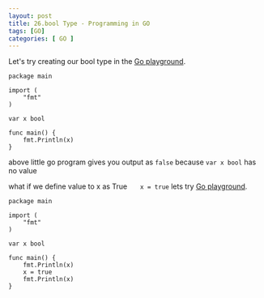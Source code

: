 ```yaml
---
layout: post
title: 26.bool Type - Programming in GO
tags: [GO]
categories: [ GO ]
---
```


  
Let's try creating our bool type in the [Go playground](https://play.golang.org/p/WZ3BQ0F3mao).
``` 
package main

import (
	"fmt"
)

var x bool 

func main() {
	fmt.Println(x)
}
```
above little go program gives you output as ```false``` because ```var x bool``` has no value 

what if we define value to x as True ```	x = true ``` lets try [Go playground](https://play.golang.org/p/JM_L7rEOM5V).

```
package main

import (
	"fmt"
)

var x bool

func main() {
	fmt.Println(x)
	x = true
	fmt.Println(x)
}

```
